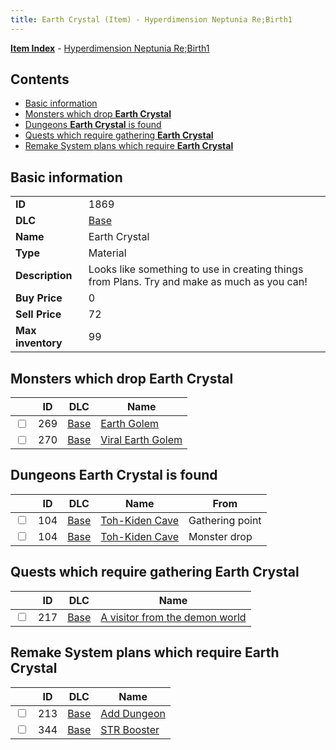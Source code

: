 ```yaml
---
title: Earth Crystal (Item) - Hyperdimension Neptunia Re;Birth1
---
```


[**Item Index**](/neptunia/rb1/item/index.html) - [Hyperdimension Neptunia Re;Birth1](/neptunia/rb1)

## Contents

- [Basic information](#basic-information)
- [Monsters which drop **Earth Crystal**](#monsters-which-drop-earth-crystal)
- [Dungeons **Earth Crystal** is found](#dungeons-earth-crystal-is-found)
- [Quests which require gathering **Earth Crystal**](#quests-which-require-gathering-earth-crystal)
- [Remake System plans which require **Earth Crystal**](#remake-system-plans-which-require-earth-crystal)

## Basic information

|   |   |
| -- | -- |
| **ID** | 1869 |
| **DLC** | [Base](/neptunia/rb1/dlc/1-base.html) |
| **Name** | Earth Crystal |
| **Type** | Material |
| **Description** | Looks like something to use in creating things from Plans. Try and make as much as you can! |
| **Buy Price** | 0 |
| **Sell Price** | 72 |
| **Max inventory** | 99 |


## Monsters which drop **Earth Crystal**

|    | ID | DLC | Name |
| -- | -- | --- | ---- |
| <input type="checkbox" id="rb1-monster-1-269" class="trackbox" /> | 269 | [Base](/neptunia/rb1/dlc/1-base.html) | [Earth Golem](/neptunia/rb1/monster/1-269-earth-golem.html) |
| <input type="checkbox" id="rb1-monster-1-270" class="trackbox" /> | 270 | [Base](/neptunia/rb1/dlc/1-base.html) | [Viral Earth Golem](/neptunia/rb1/monster/1-270-viral-earth-golem.html) |


## Dungeons **Earth Crystal** is found

|    | ID | DLC | Name | From |
| -- | -- | --- | ---- | ---- |
| <input type="checkbox" id="rb1-dungeon-1-104" class="trackbox" /> | 104 | [Base](/neptunia/rb1/dlc/1-base.html) | [Toh-Kiden Cave](/neptunia/rb1/dungeon/1-104-toh-kiden-cave.html) | Gathering point |
| <input type="checkbox" id="rb1-dungeon-1-104" class="trackbox" /> | 104 | [Base](/neptunia/rb1/dlc/1-base.html) | [Toh-Kiden Cave](/neptunia/rb1/dungeon/1-104-toh-kiden-cave.html) | Monster drop |


## Quests which require gathering **Earth Crystal**

|    | ID | DLC | Name |
| -- | -- | --- | ---- |
| <input type="checkbox" id="rb1-quest-1-217" class="trackbox" /> | 217 | [Base](/neptunia/rb1/dlc/1-base.html) | [A visitor from the demon world](/neptunia/rb1/quest/1-217-a-visitor-from-the-demon-world.html) |


## Remake System plans which require **Earth Crystal**

|    | ID | DLC | Name |
| -- | -- | --- | ---- |
| <input type="checkbox" id="rb1-quest-1-213" class="trackbox" /> | 213 | [Base](/neptunia/rb1/dlc/1-base.html) | [Add Dungeon](/neptunia/rb1/quest/1-213-add-dungeon.html) |
| <input type="checkbox" id="rb1-quest-1-344" class="trackbox" /> | 344 | [Base](/neptunia/rb1/dlc/1-base.html) | [STR Booster](/neptunia/rb1/quest/1-344-str-booster.html) |
